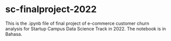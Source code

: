 # sc-finalproject-2022

This is the .ipynb file of final project of e-commerce customer churn analysis for Startup Campus Data Science Track in 2022. The notebook is in Bahasa.
